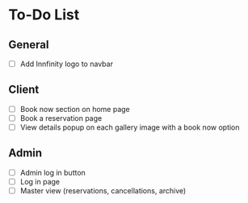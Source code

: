 # To-Do List

## General
- [ ] Add Innfinity logo to navbar

## Client
- [ ] Book now section on home page
- [ ] Book a reservation page
- [ ] View details popup on each gallery image with a book now option

## Admin
- [ ] Admin log in button
- [ ] Log in page
- [ ] Master view (reservations, cancellations, archive)